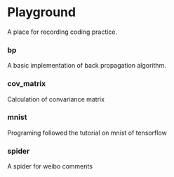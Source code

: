 # Playground
A place for recording coding practice.


### bp
A basic implementation of back propagation algorithm.

### cov_matrix
Calculation of convariance matrix

### mnist
Programing followed the tutorial on mnist of tensorflow

### spider
A spider for weibo comments

